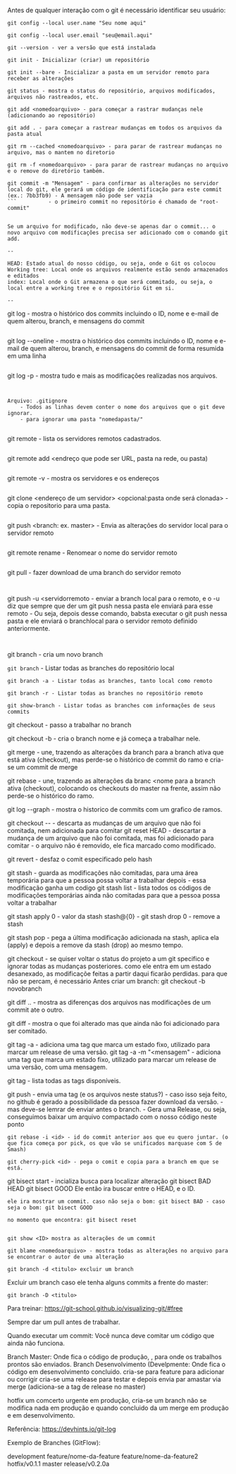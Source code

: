 Antes de qualquer interação com o git é necessário identificar seu usuário:

```git
git config --local user.name "Seu nome aqui"
```
	
```git
git config --local user.email "seu@email.aqui"
```

```git
git --version - ver a versão que está instalada
```

```git
git init - Inicializar (criar) um repositório
```
```
git init --bare - Inicializar a pasta em um servidor remoto para receber as alterações
```
```
git status - mostra o status do repositório, arquivos modificados, arquivos não rastreados, etc.
```
```
git add <nomedoarquivo> - para começar a rastrar mudanças nele (adicionando ao repositório)
```
```
git add . - para começar a rastrear mudanças em todos os arquivos da pasta atual
```
```
git rm --cached <nomedoarquivo> - para parar de rastrear mudanças no arquivo, mas o mantem no diretorio
```
```
git rm -f <nomedoarquivo> - para parar de rastrear mudanças no arquivo e o remove do diretório também.
```
```
git commit -m "Mensagem" - para confirmar as alterações no servidor local do git, ele gerará um código de identificação para este commit (ex.: 7bb3fb9) - A mensagem não pode ser vazia
```			 - o primeiro commit no repositório é chamado de "root-commit"


Se um arquivo for modificado, não deve-se apenas dar o commit... o novo arquivo com modificações precisa ser adicionado com o comando git add.

--

HEAD: Estado atual do nosso código, ou seja, onde o Git os colocou
Working tree: Local onde os arquivos realmente estão sendo armazenados e editados
index: Local onde o Git armazena o que será commitado, ou seja, o local entre a working tree e o repositório Git em si.

--
```
git log - mostra o histórico dos commits incluindo o ID, nome e e-mail de quem alterou, branch, e mensagens do commit
```
```
git log --oneline - mostra o histórico dos commits incluindo o ID, nome e e-mail de quem alterou, branch, e mensagens do commit de forma resumida em uma linha
```
```
git log -p - mostra tudo e mais as modificações realizadas nos arquivos.
```


Arquivo: .gitignore
	- Todos as linhas devem conter o nome dos arquivos que o git deve ignorar.
	- para ignorar uma pasta "nomedapasta/"


```
git remote - lista os servidores remotos cadastrados.
```

```
git remote add <nome> <endreço que pode ser URL, pasta na rede, ou pasta)
```

```			       
git remote -v - mostra os servidores e os endereços
```
```			       
git clone  <endereço de um servidor> <opcional:pasta onde será clonada> - copia o repositorio para uma pasta.
```
```
git push <nome do servidor remote> <branch: ex. master> - Envia as alterações do servidor local para o servidor remoto
```
```
git remote rename <nomedorepositorioremoto> <novonomedorepositorioremoto> - Renomear o nome do servidor remoto
```
```
git pull <nomeservidorremoto> <branchremota> - fazer download de uma branch do servidor remoto
```
	
```
git push -u <servidorremoto <branch local> - enviar a branch local para o remoto, e o -u diz que sempre que der um git push nessa pasta ele enviará para esse remoto
					   - Ou seja, depois desse comando, babsta executar o git push nessa pasta e ele enviará o branchlocal para o servidor remoto definido anteriormente.
```
	
```
git branch <nome> - cria um novo branch

```git branch``` - Listar todas as branches do repositório local


```git branch -a - Listar todas as branches, tanto local como remoto```

	git branch -r - Listar todas as branches no repositório remoto

```
git show-branch - Listar todas as branches com informações de seus commits
```	
git checkout <nome> - passo a trabalhar no branch <nome>

git checkout -b <nome> - cria o branch nome e já começa a trabalhar nele.

git merge <nome> - une, trazendo as alterações da branch <nome> para a branch ativa que está ativa (checkout), mas perde-se o histórico de commit do ramo e cria-se um commit de merge

git rebase <nome> - une, trazendo as alterações da branc <nome para a branch ativa (checkout), colocando os checkouts do master na frente, assim não perde-se o histórico do ramo.

git log --graph - mostra o historico de commits com um grafico de ramos.


git checkout --<nomedoarquivo> - descarta as mudanças de um arquivo que não foi comitada, nem adicionada para comitar
git reset HEAD <nomedoarquivo> - descartar a mudança de um arquivo que não foi comitada, mas foi adicionado para comitar - o arquivo não é removido, ele fica marcado como modificado.

git revert <hash do comit> - desfaz o comit especificado pelo hash

git stash - guarda as modificações não comitadas, para uma área temporária para que a pessoa possa voltar a trabalhar depois - essa modificação ganha um codigo
git stash list - lista todos os códigos de modificações temporárias ainda não comitadas para que a pessoa possa voltar a trabalhar 

git stash apply 0 - valor da stash stash@{0} - 
git stash drop 0 - remove a stash

git stash pop - pega a última modificação adicionada na stash, aplica ela (apply) e depois a remove da stash (drop) ao mesmo tempo.


git checkout <id do commit> - se quiser voltar o status do projeto a um git specifico e ignorar todas as mudanças posteriores.
                              como ele entra em um estado desanexado, as modificaçõe feitas a partir daqui ficarão perdidas.
			      para que não se percam, é necessário Antes criar um branch: git checkout -b novobranch

git diff <id1>..<id2> - mostra as diferenças dos arquivos nas modificações de um commit ate o outro.

git diff - mostra o que foi alterado mas que ainda não foi adicionado para ser comitado.

git tag -a <nomedatag> - adiciona uma tag que marca um estado fixo, utilizado para marcar um release de uma versão.
git tag -a <nomedatag> -m "<mensagem" - adiciona uma tag que marca um estado fixo, utilizado para marcar um release de uma versão, com uma mensagem.

git tag - lista todas as tags disponíveis.

git push <remote> <tag> - envia uma tag (e os arquivos neste status?) - caso isso seja feito, no github é gerado a possibilidade da pessoa fazer download da versão.
                        - mas deve-se lemrar de enviar antes o branch.
                        - Gera uma Release, ou seja, conseguimos baixar um arquivo compactado com o nosso código neste ponto

```
git rebase -i <id> - id do commit anterior aos que eu quero juntar. (o que fica começa por pick, os que vão se unificados marquase com S de Smash)
```

```
git cherry-pick	<id> - pega o comit e copia para a branch em que se está.
```
	
git bisect start - incializa busca para localizar alteração
	git bisect BAD HEAD
	git bisect GOOD <ID de quando estava ruim> Ele então ira buscar entre o HEAD, e o ID.

	ele ira mostrar um commit. caso não seja o bom: git bisect BAD - caso seja o bom: git bisect GOOD

	no momento que encontra: git bisect reset


	git show <ID> mostra as alterações de um commit

```
git blame <nomedoarquivo> - mostra todas as alterações no arquivo para se encontrar o autor de uma alteração 
```
```
git branch -d <titulo> excluir um branch
```

Excluir um branch caso ele tenha alguns commits a frente do master:
```
git branch -D <titulo> 
```

Para treinar: https://git-school.github.io/visualizing-git/#free

Sempre dar um pull antes de trabalhar.

Quando executar um commit: Você nunca deve comitar um código que ainda não funciona.


Branch Master: Onde fica o código de produção, , para onde os trabalhos prontos são enviados.
Branch Desenvolvimento (Develpmente: Onde fica o código em desenvolvimento concluido.
				cria-se para feature para adicionar ou corrigir
				cria-se uma release para testar e depois envia par amastar via merge (adiciona-se a tag de release no master)

hotfix um comcerto urgente em produção, cria-se um branch não se modifica nada em produção e quando concluido da um merge em produção e em desenvolvimento.


Referência: https://devhints.io/git-log


Exemplo de Branches (GitFlow):

development
feature/nome-da-feature
feature/nome-da-feature2
hotfix/v0.1.1
master
release/v0.2.0a
